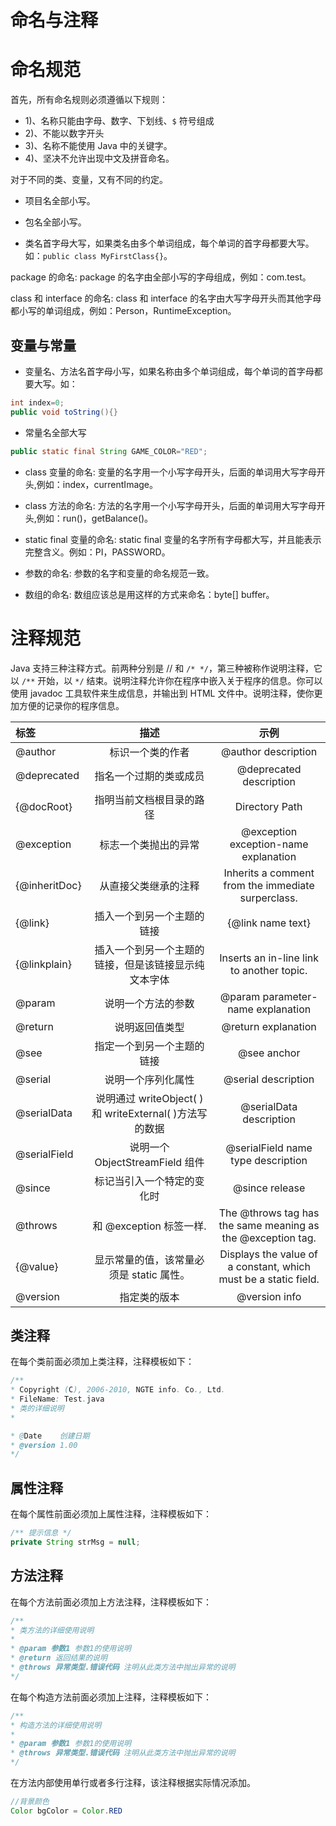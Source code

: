 # 命名与注释

# 命名规范

首先，所有命名规则必须遵循以下规则：

- 1)、名称只能由字母、数字、下划线、`$` 符号组成
- 2)、不能以数字开头
- 3)、名称不能使用 Java 中的关键字。
- 4)、坚决不允许出现中文及拼音命名。

对于不同的类、变量，又有不同的约定。

- 项目名全部小写。

- 包名全部小写。

- 类名首字母大写，如果类名由多个单词组成，每个单词的首字母都要大写。如：`public class MyFirstClass{}`。

package 的命名: package 的名字由全部小写的字母组成，例如：com.test。

class 和 interface 的命名: class 和 interface 的名字由大写字母开头而其他字母都小写的单词组成，例如：Person，RuntimeException。

## 变量与常量

- 变量名、方法名首字母小写，如果名称由多个单词组成，每个单词的首字母都要大写。如：

```java
int index=0;
public void toString(){}
```

- 常量名全部大写

```java
public static final String GAME_COLOR="RED";
```

- class 变量的命名: 变量的名字用一个小写字母开头，后面的单词用大写字母开头,例如：index，currentImage。

- class 方法的命名: 方法的名字用一个小写字母开头，后面的单词用大写字母开头,例如：run()，getBalance()。

- static final 变量的命名: static final 变量的名字所有字母都大写，并且能表示完整含义。例如：PI，PASSWORD。

- 参数的命名: 参数的名字和变量的命名规范一致。

- 数组的命名: 数组应该总是用这样的方式来命名：byte[] buffer。

# 注释规范

Java 支持三种注释方式。前两种分别是 // 和 `/* */`，第三种被称作说明注释，它以 `/**` 开始，以 `*/` 结束。说明注释允许你在程序中嵌入关于程序的信息。你可以使用 javadoc 工具软件来生成信息，并输出到 HTML 文件中。说明注释，使你更加方便的记录你的程序信息。

| **标签**      |                        **描述**                         |                            **示例**                             |
| :------------ | :-----------------------------------------------------: | :-------------------------------------------------------------: |
| @author       |                    标识一个类的作者                     |                       @author description                       |
| @deprecated   |                 指名一个过期的类或成员                  |                     @deprecated description                     |
| {@docRoot}    |                指明当前文档根目录的路径                 |                         Directory Path                          |
| @exception    |                  标志一个类抛出的异常                   |              @exception exception-name explanation              |
| {@inheritDoc} |                  从直接父类继承的注释                   |       Inherits a comment from the immediate surperclass.        |
| {@link}       |               插入一个到另一个主题的链接                |                        {@link name text}                        |
| {@linkplain}  |  插入一个到另一个主题的链接，但是该链接显示纯文本字体   |            Inserts an in-line link to another topic.            |
| @param        |                   说明一个方法的参数                    |                @param parameter-name explanation                |
| @return       |                     说明返回值类型                      |                       @return explanation                       |
| @see          |               指定一个到另一个主题的链接                |                           @see anchor                           |
| @serial       |                   说明一个序列化属性                    |                       @serial description                       |
| @serialData   | 说明通过 writeObject( ) 和 writeExternal( )方法写的数据 |                     @serialData description                     |
| @serialField  |             说明一个 ObjectStreamField 组件             |               @serialField name type description                |
| @since        |               标记当引入一个特定的变化时                |                         @since release                          |
| @throws       |                 和 @exception 标签一样.                 |   The @throws tag has the same meaning as the @exception tag.   |
| {@value}      |        显示常量的值，该常量必须是 static 属性。         | Displays the value of a constant, which must be a static field. |
| @version      |                      指定类的版本                       |                          @version info                          |

## 类注释

在每个类前面必须加上类注释，注释模板如下：

```java
/**
* Copyright (C), 2006-2010, NGTE info. Co., Ltd.
* FileName: Test.java
* 类的详细说明
*

* @Date    创建日期
* @version 1.00
*/
```

## 属性注释

在每个属性前面必须加上属性注释，注释模板如下：

```java
/** 提示信息 */
private String strMsg = null;
```

## 方法注释

在每个方法前面必须加上方法注释，注释模板如下：

```java
/**
* 类方法的详细使用说明
*
* @param 参数1 参数1的使用说明
* @return 返回结果的说明
* @throws 异常类型.错误代码 注明从此类方法中抛出异常的说明
*/
```

在每个构造方法前面必须加上注释，注释模板如下：

```java
/**
* 构造方法的详细使用说明
*
* @param 参数1 参数1的使用说明
* @throws 异常类型.错误代码 注明从此类方法中抛出异常的说明
*/
```

在方法内部使用单行或者多行注释，该注释根据实际情况添加。

```java
//背景颜色
Color bgColor = Color.RED
```
